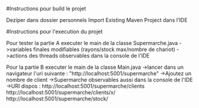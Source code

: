 #Instructions pour build le projet

Deziper dans dossier personnels
Import Existing Maven Project dans l'IDE


#Instructions pour l'execution du projet

Pour tester la partie A executer le main de la classe Supermarche.java
	->variables finales modifiables (rayons/stock max/nombre de chariot)
	->actions des threads observables dans la console de l'IDE

Pour la partie B executer le main de la classe Main.java
	->lancer dans un navigateur l'uri suivante : "http://localhost:5001/supermarche"
	->Ajoutez un nombre de client
	->Supermarche observables aussi dans la console de l'IDE
	->URI dispos : 	http://localhost:5001/supermarche/clients
					http://localhost:5001/supermarche/clients/x/
					http://localhost:5001/supermarche/stock/